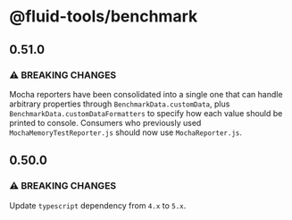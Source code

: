 # @fluid-tools/benchmark

## 0.51.0

### ⚠ BREAKING CHANGES

Mocha reporters have been consolidated into a single one that can handle arbitrary properties through `BenchmarkData.customData`, plus `BenchmarkData.customDataFormatters` to specify how each value should be printed to console.
Consumers who previously used `MochaMemoryTestReporter.js` should now use `MochaReporter.js`.

## 0.50.0

### ⚠ BREAKING CHANGES

Update `typescript` dependency from `4.x` to `5.x`.
